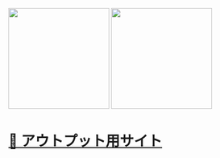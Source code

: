 <p align="left"> 
  <img height="200px" src="https://github-readme-stats.vercel.app/api/top-langs/?username=ORIKAMIxNEP&layout=compact&theme=radical" />
  <img height="200px" src="https://github-readme-stats.vercel.app/api?username=ORIKAMIxNEP&theme=radical" />
</p>

# [📢 アウトプット用サイト](https://orikamixnep.github.io/knowledge-output/)
